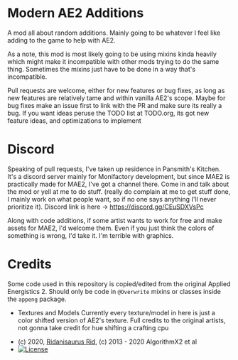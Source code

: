 # Modern AE2 Additions
A mod all about random additions. Mainly going to be whatever I feel like adding to the game to help with AE2.

As a note, this mod is most likely going to be using mixins kinda heavily which
might make it incompatible with other mods trying to do the same
thing. Sometimes the mixins just have to be done in a way that's incompatible.

Pull requests are welcome, either for new features or bug fixes, as long as new
features are relatively tame and within vanilla AE2's scope. Maybe for bug fixes
make an issue first to link with the PR and make sure its really a bug. If you
want ideas peruse the TODO list at TODO.org, its got new feature ideas, and
optimizations to implement

# Discord
Speaking of pull requests, I've taken up residence in Pansmith's Kitchen. It's a
discord server mainly for Monifactory development, but since MAE2 is practically
made for MAE2, I've got a channel there. Come in and talk about the mod or yell
at me to do stuff. (really do complain at me to get stuff done, I mainly work on
what people want, so if no one says anything I'll never prioritize it). Discord
link is here -> https://discord.gg/CEuSDXVsPc

Along with code additions, if some artist wants to work for free and make assets
for MAE2, I'd welcome them. Even if you just think the colors of something is
wrong, I'd take it. I'm terrible with graphics.

# Credits
Some code used in this repository is copied/edited from the original
Applied Energistics 2. Should only be code in `@Overwrite` mixins or classes inside
the `appeng` package.

* Textures and Models Currently every texture/model in here is just a color
shifted version of AE2's texture. Full credits to the original artists, not gonna
take credit for hue shifting a crafting cpu
- (c) 2020, [Ridanisaurus Rid](https://github.com/Ridanisaurus/), (c) 2013 - 2020 AlgorithmX2 et al
- [![License](https://img.shields.io/badge/License-CC%20BY--NC--SA%203.0-yellow.svg?style=flat-square)](https://creativecommons.org/licenses/by-nc-sa/3.0/)
